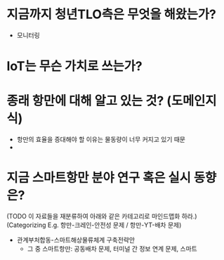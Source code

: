 # 지금까지 청년TLO측은 무엇을 해왔는가?

* 모니터링

# IoT는 무슨 가치로 쓰는가?



# 종래 항만에 대해 알고 있는 것? (도메인지식)

* 항만의 효율을 증대해야 할 이유는 물동량이 너무 커지고 있기 때문
* 


# 지금 스마트항만 분야 연구 혹은 실시 동향은?
(TODO 이 자료들을 재분류하여 아래와 같은 카테고리로 마인드맵화 하라.)
(Categorizing E.g. 항만-크레인-안전성 문제 / 항만-YT-배차 문제)

* 관계부처합동-스마트해상물류체계 구축전략안
  * 그 중 스마트항만: 공동배차 문제, 터미널 간 정보 연계 문제, 스마트
